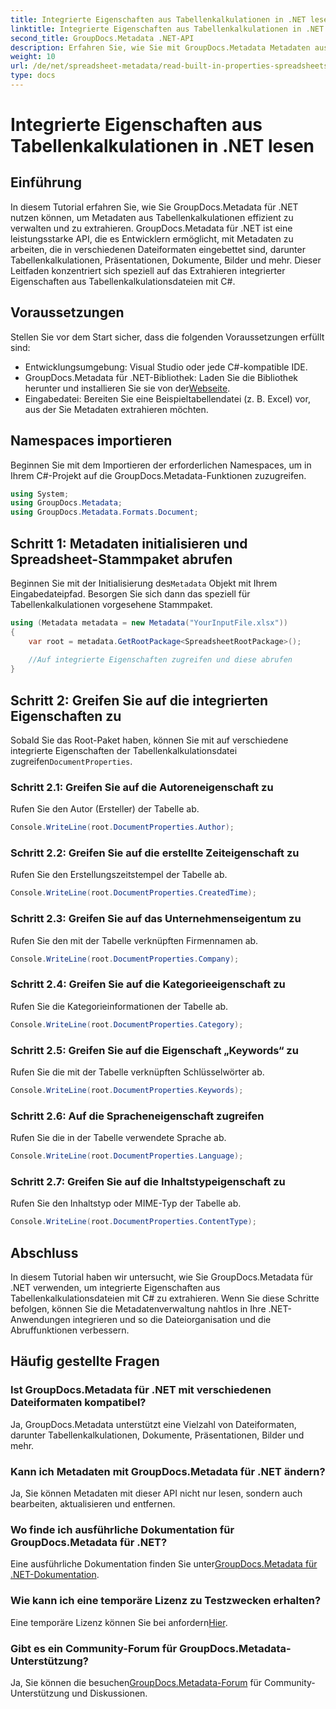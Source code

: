 ```yaml
---
title: Integrierte Eigenschaften aus Tabellenkalkulationen in .NET lesen
linktitle: Integrierte Eigenschaften aus Tabellenkalkulationen in .NET lesen
second_title: GroupDocs.Metadata .NET-API
description: Erfahren Sie, wie Sie mit GroupDocs.Metadata Metadaten aus Tabellenkalkulationen in .NET extrahieren und so die Dokumentenverwaltung und -organisation in Ihren Anwendungen verbessern.
weight: 10
url: /de/net/spreadsheet-metadata/read-built-in-properties-spreadsheets/
type: docs
---
```

# Integrierte Eigenschaften aus Tabellenkalkulationen in .NET lesen

## Einführung
In diesem Tutorial erfahren Sie, wie Sie GroupDocs.Metadata für .NET nutzen können, um Metadaten aus Tabellenkalkulationen effizient zu verwalten und zu extrahieren. GroupDocs.Metadata für .NET ist eine leistungsstarke API, die es Entwicklern ermöglicht, mit Metadaten zu arbeiten, die in verschiedenen Dateiformaten eingebettet sind, darunter Tabellenkalkulationen, Präsentationen, Dokumente, Bilder und mehr. Dieser Leitfaden konzentriert sich speziell auf das Extrahieren integrierter Eigenschaften aus Tabellenkalkulationsdateien mit C#.
## Voraussetzungen
Stellen Sie vor dem Start sicher, dass die folgenden Voraussetzungen erfüllt sind:
- Entwicklungsumgebung: Visual Studio oder jede C#-kompatible IDE.
-  GroupDocs.Metadata für .NET-Bibliothek: Laden Sie die Bibliothek herunter und installieren Sie sie von der[Webseite](https://releases.groupdocs.com/metadata/net/).
- Eingabedatei: Bereiten Sie eine Beispieltabellendatei (z. B. Excel) vor, aus der Sie Metadaten extrahieren möchten.

## Namespaces importieren
Beginnen Sie mit dem Importieren der erforderlichen Namespaces, um in Ihrem C#-Projekt auf die GroupDocs.Metadata-Funktionen zuzugreifen.
```csharp
using System;
using GroupDocs.Metadata;
using GroupDocs.Metadata.Formats.Document;
```
## Schritt 1: Metadaten initialisieren und Spreadsheet-Stammpaket abrufen
 Beginnen Sie mit der Initialisierung des`Metadata` Objekt mit Ihrem Eingabedateipfad. Besorgen Sie sich dann das speziell für Tabellenkalkulationen vorgesehene Stammpaket.
```csharp
using (Metadata metadata = new Metadata("YourInputFile.xlsx"))
{
    var root = metadata.GetRootPackage<SpreadsheetRootPackage>();
    
    //Auf integrierte Eigenschaften zugreifen und diese abrufen
}
```
## Schritt 2: Greifen Sie auf die integrierten Eigenschaften zu
 Sobald Sie das Root-Paket haben, können Sie mit auf verschiedene integrierte Eigenschaften der Tabellenkalkulationsdatei zugreifen`DocumentProperties`.
### Schritt 2.1: Greifen Sie auf die Autoreneigenschaft zu
Rufen Sie den Autor (Ersteller) der Tabelle ab.
```csharp
Console.WriteLine(root.DocumentProperties.Author);
```
### Schritt 2.2: Greifen Sie auf die erstellte Zeiteigenschaft zu
Rufen Sie den Erstellungszeitstempel der Tabelle ab.
```csharp
Console.WriteLine(root.DocumentProperties.CreatedTime);
```
### Schritt 2.3: Greifen Sie auf das Unternehmenseigentum zu
Rufen Sie den mit der Tabelle verknüpften Firmennamen ab.
```csharp
Console.WriteLine(root.DocumentProperties.Company);
```
### Schritt 2.4: Greifen Sie auf die Kategorieeigenschaft zu
Rufen Sie die Kategorieinformationen der Tabelle ab.
```csharp
Console.WriteLine(root.DocumentProperties.Category);
```
### Schritt 2.5: Greifen Sie auf die Eigenschaft „Keywords“ zu
Rufen Sie die mit der Tabelle verknüpften Schlüsselwörter ab.
```csharp
Console.WriteLine(root.DocumentProperties.Keywords);
```
### Schritt 2.6: Auf die Spracheneigenschaft zugreifen
Rufen Sie die in der Tabelle verwendete Sprache ab.
```csharp
Console.WriteLine(root.DocumentProperties.Language);
```
### Schritt 2.7: Greifen Sie auf die Inhaltstypeigenschaft zu
Rufen Sie den Inhaltstyp oder MIME-Typ der Tabelle ab.
```csharp
Console.WriteLine(root.DocumentProperties.ContentType);
```

## Abschluss
In diesem Tutorial haben wir untersucht, wie Sie GroupDocs.Metadata für .NET verwenden, um integrierte Eigenschaften aus Tabellenkalkulationsdateien mit C# zu extrahieren. Wenn Sie diese Schritte befolgen, können Sie die Metadatenverwaltung nahtlos in Ihre .NET-Anwendungen integrieren und so die Dateiorganisation und die Abruffunktionen verbessern.

## Häufig gestellte Fragen
### Ist GroupDocs.Metadata für .NET mit verschiedenen Dateiformaten kompatibel?
Ja, GroupDocs.Metadata unterstützt eine Vielzahl von Dateiformaten, darunter Tabellenkalkulationen, Dokumente, Präsentationen, Bilder und mehr.
### Kann ich Metadaten mit GroupDocs.Metadata für .NET ändern?
Ja, Sie können Metadaten mit dieser API nicht nur lesen, sondern auch bearbeiten, aktualisieren und entfernen.
### Wo finde ich ausführliche Dokumentation für GroupDocs.Metadata für .NET?
 Eine ausführliche Dokumentation finden Sie unter[GroupDocs.Metadata für .NET-Dokumentation](https://tutorials.groupdocs.com/metadata/net/).
### Wie kann ich eine temporäre Lizenz zu Testzwecken erhalten?
 Eine temporäre Lizenz können Sie bei anfordern[Hier](https://purchase.groupdocs.com/temporary-license/).
### Gibt es ein Community-Forum für GroupDocs.Metadata-Unterstützung?
 Ja, Sie können die besuchen[GroupDocs.Metadata-Forum](https://forum.groupdocs.com/c/metadata/14) für Community-Unterstützung und Diskussionen.